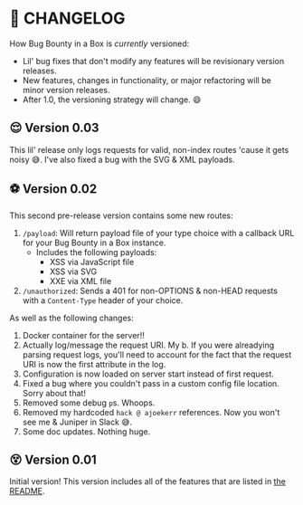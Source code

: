 # :rocket: CHANGELOG

How Bug Bounty in a Box is _currently_ versioned:
* Lil' bug fixes that don't modify any features will be revisionary version releases.
* New features, changes in functionality, or major refactoring will be minor version releases.
* After 1.0, the versioning strategy will change. :smile:

## :relieved: Version 0.03

This lil' release only logs requests for valid, non-index routes 'cause it gets noisy :sweat_smile:. I've also fixed a bug with the SVG & XML payloads.

## :soccer: Version 0.02

This second pre-release version contains some new routes:

1. `/payload`: Will return payload file of your type choice with a callback URL for your Bug Bounty in a Box instance.
    * Includes the following payloads:
        * XSS via JavaScript file
        * XSS via SVG
        * XXE via XML file
1. `/unauthorized`: Sends a 401 for non-OPTIONS & non-HEAD requests with a `Content-Type` header of your choice.

As well as the following changes:

1. Docker container for the server!!
1. Actually log/message the request URI. My b. If you were alreadying parsing request logs, you'll need to account for the fact that the request URI is now the first attribute in the log.
1. Configuration is now loaded on server start instead of first request.
1. Fixed a bug where you couldn't pass in a custom config file location. Sorry about that!
1. Removed some debug `p`s. Whoops.
1. Removed my hardcoded `hack @ ajoekerr` references. Now you won't see me & Juniper in Slack :sweat_smile:.
1. Some doc updates. Nothing huge.

## :dizzy_face: Version 0.01

Initial version! This version includes all of the features that are listed in [the README](https://github.com/andrewjkerr/bug-bounty-in-a-box/blob/5c22b1762b86c2c5d83b9d86024e4dfd52fc01e0/README.md#callback-server).
